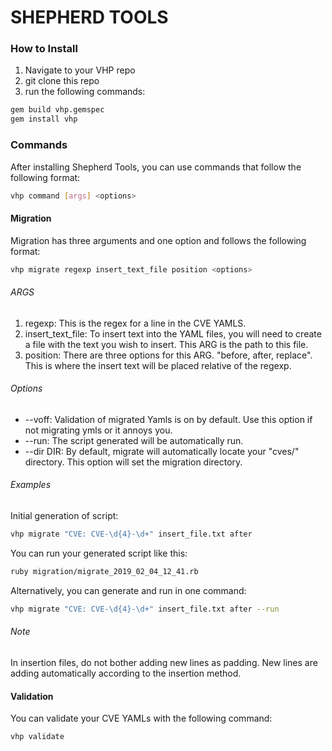 # SHEPHERD TOOLS

### How to Install
1. Navigate to your VHP repo
2. git clone this repo
3. run the following commands:
```sh
gem build vhp.gemspec
gem install vhp
```
### Commands
After installing Shepherd Tools, you can use commands that follow the following format:
```sh
vhp command [args] <options>
```
#### Migration
Migration has three arguments and one option and follows the following format:
```sh
vhp migrate regexp insert_text_file position <options>
```
###### ARGS
1. regexp: This is the regex for a line in the CVE YAMLS.
2. insert_text_file: To insert text into the YAML files, you will need to create a file with the text you wish to insert. This ARG is the path to this file.
3. position: There are three options for this ARG. "before, after, replace". This is where the insert text will be placed relative of the regexp.
###### Options
* \-\-voff: Validation of migrated Yamls is on by default. Use this option if not migrating ymls or it annoys you.
* \-\-run: The script generated will be automatically run.
* \-\-dir DIR: By default, migrate will automatically locate your "cves/" directory. This option will set the migration directory.
###### Examples
Initial generation of script:
```sh
vhp migrate "CVE: CVE-\d{4}-\d+" insert_file.txt after 
```
You can run your generated script like this:
```sh
ruby migration/migrate_2019_02_04_12_41.rb
```
Alternatively, you can generate and run in one command:
```sh
vhp migrate "CVE: CVE-\d{4}-\d+" insert_file.txt after --run
```
###### Note
In insertion files, do not bother adding new lines as padding. New lines are adding automatically according to the insertion method.
#### Validation
You can validate your CVE YAMLs with the following command:
```sh
vhp validate
```
